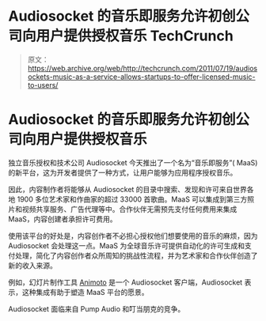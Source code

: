 # Audiosocket 的音乐即服务允许初创公司向用户提供授权音乐 TechCrunch

> 原文：<https://web.archive.org/web/http://techcrunch.com/2011/07/19/audiosockets-music-as-a-service-allows-startups-to-offer-licensed-music-to-users/>

# Audiosocket 的音乐即服务允许初创公司向用户提供授权音乐

独立音乐授权和技术公司 Audiosocket 今天推出了一个名为“音乐即服务”( MaaS)的新平台，这为开发者提供了一种方式，让用户能够为应用程序授权音乐。

因此，内容制作者将能够从 Audiosocket 的目录中搜索、发现和许可来自世界各地 1900 多位艺术家和作曲家的超过 33000 首歌曲。MaaS 可以集成到第三方照片和视频共享服务、广告代理等中。合作伙伴无需预先支付任何费用来集成 MaaS，内容创建者承担许可费用。

使用该平台的好处是，内容创作者不必担心授权他们想要使用的音乐的麻烦，因为 Audiosocket 会处理这一点。MaaS 为全球音乐许可提供自动化的许可生成和支付处理，简化了内容创作者众所周知的挑战性流程，并为艺术家和合作伙伴创造了新的收入来源。

例如，幻灯片制作工具 [Animoto](https://web.archive.org/web/20230203092433/http://www.crunchbase.com/company/animoto) 是一个 Audiosocket 客户端，Audiosocket 表示，这种集成有助于塑造 MaaS 平台的愿景。

Audiosocket 面临来自 Pump Audio 和叮当朋克的竞争。
